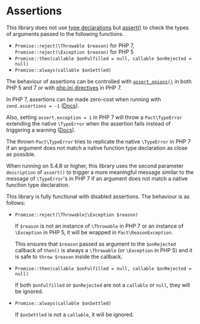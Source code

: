 Assertions
==========

This library does not use 
[type declarations](http://php.net/functions.arguments#functions.arguments.type-declaration) 
but [assert()](http://php.net/assert) to check the types of arguments passed to
the following functions.

* `Promise::reject(\Throwable $reason)` for PHP 7, 
  `Promise::reject(\Exception $reason)` for PHP 5
* `Promise::then(callable $onFulfilled = null, callable $onRejected = null)`
* `Promise::always(callable $onSettled)`

The behaviour of assertions can be controlled with
[`assert_opions()`](http://php.net/assert_options) in both PHP 5 and 7 or with 
[php.ini directives](http://php.net/assert#function.assert.expectations) in
PHP 7.

In PHP 7, assertions can be made zero-cost when running with
`zend.assertions = -1` ([Docs](http://php.net/ini.core#ini.zend.assertions)).

Also, setting `assert.exception = 1` in PHP 7 will throw a `Pact\TypeError`
extending the native `\TypeError` when the assertion fails instead of triggering
a warning ([Docs](http://php.net/info.configuration#ini.assert.exception)).

The thrown `Pact\TypeError` tries to replicate the native `\TypeError` in
PHP 7 if an argument does not match a native function type declaration as close
as possible.

When running on 5.4.8 or higher, this library uses the second parameter 
`description` of `assert()` to trigger a more meaningful message similar to
the message of `\TypeError`'s in PHP 7 if an argument does not match a native
function type declaration.

This library is fully functional with disabled assertions. The behaviour is
as follows:

* `Promise::reject(\Throwable|\Exception $reason)`

  If `$reason` is not an instance of `\Throwable` in PHP 7 or an instance of
  `\Exception` in PHP 5, it will be wrapped in `Pact\ReasonException`.

  This ensures that `$reason` passed as argument to the `$onRejected` callback
  of `then()` is always a `\Throwable` (or `\Exception` in PHP 5) and it is safe
  to `throw $reason` inside the callback.
* `Promise::then(callable $onFulfilled = null, callable $onRejected = null)`

  If both `$onFulfilled` or `$onRejected` are not a `callable` or `null`, they
  will be ignored.
* `Promise::always(callable $onSettled)`

  If `$onSettled` is not a `callable`, it will be ignored.
